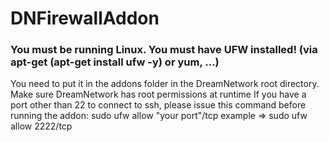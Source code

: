 # DNFirewallAddon

### You must be running Linux. You must have UFW installed! (via apt-get (apt-get install ufw -y) or yum, ...) 
You need to put it in the addons folder in the DreamNetwork root directory.
Make sure DreamNetwork has root permissions at runtime
If you have a port other than 22 to connect to ssh, please issue this command before running the addon: sudo ufw allow "your port"/tcp example => sudo ufw allow 2222/tcp
